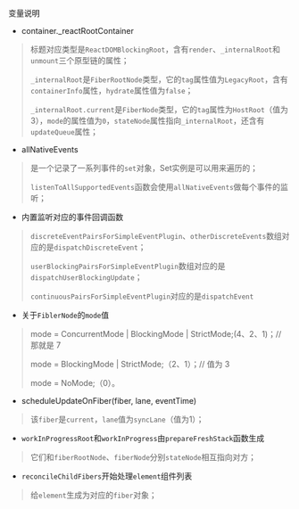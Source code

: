 变量说明

- container._reactRootContainer

> 标题对应类型是`ReactDOMBlockingRoot`，含有`render`、`_internalRoot`和`unmount`三个原型链的属性；
>
> `_internalRoot`是`FiberRootNode`类型，它的`tag`属性值为`LegacyRoot`，含有`containerInfo`属性，`hydrate`属性值为`false`；
>
> `_internalRoot.current`是`FiberNode`类型，它的`tag`属性为`HostRoot`（值为3），`mode`的属性值为`0`，`stateNode`属性指向`_internalRoot`，还含有`updateQueue`属性；



- allNativeEvents

> 是一个记录了一系列事件的`set`对象，Set实例是可以用来遍历的；
>
> `listenToAllSupportedEvents`函数会使用`allNativeEvents`做每个事件的监听；



- 内置监听对应的事件回调函数

> `discreteEventPairsForSimpleEventPlugin`、`otherDiscreteEvents`数组对应的是`dispatchDiscreteEvent`；
>
> `userBlockingPairsForSimpleEventPlugin`数组对应的是`dispatchUserBlockingUpdate`；
>
> `continuousPairsForSimpleEventPlugin`对应的是`dispatchEvent`



- 关于`FiblerNode`的`mode`值

> mode = ConcurrentMode | BlockingMode | StrictMode;(4、2、1)；// 那就是 7
>
> mode = BlockingMode | StrictMode;（2、1）；//  值为 3
>
> mode = NoMode;（0）。



- scheduleUpdateOnFiber(fiber, lane, eventTime)

> 该`fiber`是`current`，`lane`值为`syncLane`（值为1）；



- `workInProgressRoot`和`workInProgress`由`prepareFreshStack`函数生成

> 它们和`fiberRootNode`、`fiberNode`分别`stateNode`相互指向对方；



- `reconcileChildFibers`开始处理`element`组件列表

> 给`element`生成为对应的`fiber`对象；



